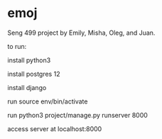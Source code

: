 # emoj
Seng 499 project by Emily, Misha, Oleg, and Juan.

to run:

install python3

install postgres 12

install django

run source env/bin/activate

run python3 project/manage.py runserver 8000

access server at localhost:8000
